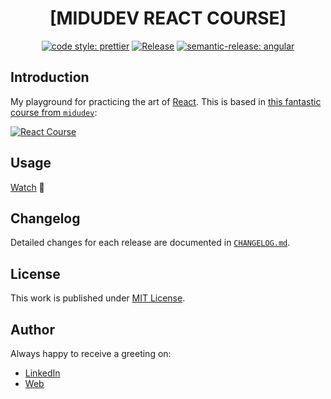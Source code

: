 <div align=center>

# [MIDUDEV REACT COURSE]

[![code style: prettier](https://img.shields.io/badge/code_style-prettier-ff69b4.svg)](https://github.com/prettier/prettier)
[![Release](https://github.com/d3p1/midudev-react-course/actions/workflows/release.yml/badge.svg)](https://github.com/d3p1/midudev-react-course/actions/workflows/release.yml)
[![semantic-release: angular](https://img.shields.io/badge/semantic--release-angular-e10079?logo=semantic-release)](https://github.com/semantic-release/semantic-release)

</div>

## Introduction

My playground for practicing the art of [React](https://react.dev/). This is based in [this fantastic course from `midudev`](https://cursoreact.dev/):

[![React Course](https://img.youtube.com/vi/7iobxzd_2wY/maxresdefault.jpg)](https://www.youtube.com/watch?v=7iobxzd_2wY&list=PLUofhDIg_38q4D0xNWp7FEHOTcZhjWJ29)

## Usage

[Watch](https://d3p1.github.io/midudev-react-course/) :moyai:

## Changelog

Detailed changes for each release are documented in [`CHANGELOG.md`](./CHANGELOG.md).

## License

This work is published under [MIT License](./LICENSE).

## Author

Always happy to receive a greeting on:

- [LinkedIn](https://www.linkedin.com/in/cristian-marcelo-de-picciotto/)
- [Web](https://d3p1.dev/)
